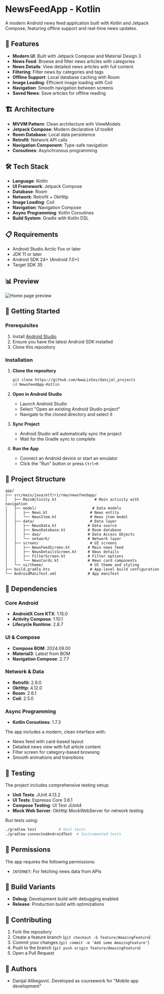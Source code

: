 # NewsFeedApp - Kotlin

A modern Android news feed application built with Kotlin and Jetpack Compose, featuring offline support and real-time news updates.

## 📱 Features

- **Modern UI**: Built with Jetpack Compose and Material Design 3
- **News Feed**: Browse and filter news articles with categories
- **News Details**: View detailed news articles with full content
- **Filtering**: Filter news by categories and tags
- **Offline Support**: Local database caching with Room
- **Image Loading**: Efficient image loading with Coil
- **Navigation**: Smooth navigation between screens
- **Saved News**: Save articles for offline reading

## 🏗️ Architecture

- **MVVM Pattern**: Clean architecture with ViewModels
- **Jetpack Compose**: Modern declarative UI toolkit
- **Room Database**: Local data persistence
- **Retrofit**: Network API calls
- **Navigation Component**: Type-safe navigation
- **Coroutines**: Asynchronous programming

## 🛠️ Tech Stack

- **Language**: Kotlin
- **UI Framework**: Jetpack Compose
- **Database**: Room
- **Network**: Retrofit + OkHttp
- **Image Loading**: Coil
- **Navigation**: Navigation Compose
- **Async Programming**: Kotlin Coroutines
- **Build System**: Gradle with Kotlin DSL

## 📋 Requirements

- Android Studio Arctic Fox or later
- JDK 11 or later
- Android SDK 24+ (Android 7.0+)
- Target SDK 35

## 📊 Preview

![Home page preview](images/screenshot.jpg)  

## 🚀 Getting Started

### Prerequisites

1. Install [Android Studio](https://developer.android.com/studio)
2. Ensure you have the latest Android SDK installed
3. Clone this repository

### Installation

1. **Clone the repository**
   ```bash
   git clone https://github.com/AwwLivSos/danijal_projects
   cd NewsFeedApp-Kotlin
   ```

2. **Open in Android Studio**
   - Launch Android Studio
   - Select "Open an existing Android Studio project"
   - Navigate to the cloned directory and select it

3. **Sync Project**
   - Android Studio will automatically sync the project
   - Wait for the Gradle sync to complete

4. **Run the App**
   - Connect an Android device or start an emulator
   - Click the "Run" button or press `Ctrl+R`

## 📁 Project Structure

```
app/
├── src/main/java/etf/ri/rma/newsfeedapp/
│   ├── MainActivity.kt                 # Main activity with navigation
│   ├── model/                         # Data models
│   │   ├── News.kt                   # News entity
│   │   └── NewsItem.kt               # News item model
│   ├── data/                         # Data layer
│   │   ├── NewsData.kt              # Data source
│   │   ├── NewsDatabase.kt          # Room database
│   │   ├── dao/                     # Data Access Objects
│   │   └── network/                 # Network layer
│   ├── screen/                       # UI screens
│   │   ├── NewsFeedScreen.kt        # Main news feed
│   │   ├── NewsDetailsScreen.kt     # News details
│   │   ├── FilterScreen.kt          # Filter options
│   │   └── NewsCards.kt             # News card components
│   └── ui/theme/                     # UI theme and styling
├── build.gradle.kts                  # App-level build configuration
└── AndroidManifest.xml              # App manifest
```

## 🔧 Dependencies

### Core Android
- **AndroidX Core KTX**: 1.15.0
- **Activity Compose**: 1.10.1
- **Lifecycle Runtime**: 2.8.7

### UI & Compose
- **Compose BOM**: 2024.09.00
- **Material3**: Latest from BOM
- **Navigation Compose**: 2.7.7

### Network & Data
- **Retrofit**: 2.9.0
- **OkHttp**: 4.12.0
- **Room**: 2.6.1
- **Coil**: 2.5.0

### Async Programming
- **Kotlin Coroutines**: 1.7.3

The app includes a modern, clean interface with:
- News feed with card-based layout
- Detailed news view with full article content
- Filter screen for category-based browsing
- Smooth animations and transitions

## 🧪 Testing

The project includes comprehensive testing setup:

- **Unit Tests**: JUnit 4.13.2
- **UI Tests**: Espresso Core 3.6.1
- **Compose Testing**: UI Test JUnit4
- **Mock Web Server**: OkHttp MockWebServer for network testing

Run tests using:
```bash
./gradlew test          # Unit tests
./gradlew connectedAndroidTest  # Instrumented tests
```

## 📱 Permissions

The app requires the following permissions:
- `INTERNET`: For fetching news data from APIs

## 🚀 Build Variants

- **Debug**: Development build with debugging enabled
- **Release**: Production build with optimizations

## 🤝 Contributing

1. Fork the repository
2. Create a feature branch (`git checkout -b feature/AmazingFeature`)
3. Commit your changes (`git commit -m 'Add some AmazingFeature'`)
4. Push to the branch (`git push origin feature/AmazingFeature`)
5. Open a Pull Request

## 👥 Authors

- Danijal Alibegović. Developed as coursework for "Mobile app development"
